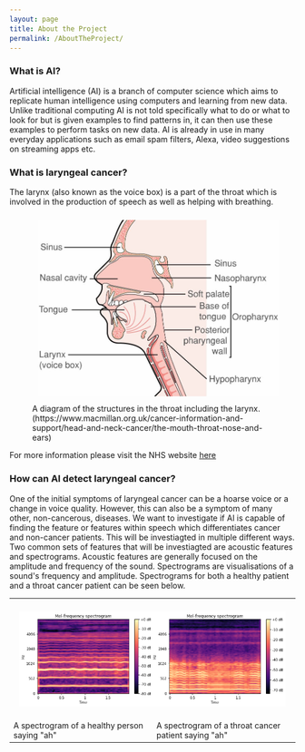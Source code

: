 ```yaml
---
layout: page
title: About the Project
permalink: /AboutTheProject/
---
```


### What is AI?
Artificial intelligence (AI) is a branch of computer science which aims to replicate human intelligence using computers and learning from new data. Unlike traditional computing AI is not told specifically what to do or what to look for but is given examples to find patterns in, it can then use these examples to perform tasks on new data. AI is already in use in many everyday applications such as email spam filters, Alexa, video suggestions on streaming apps etc. 

### What is laryngeal cancer?
The larynx (also known as the voice box) is a part of the throat which is involved in the production of speech as well as helping with breathing. 
<figure>
  <img  width="500"  src="/images/ThroatDiagram.jpg" style="margin:10px 10px">
  <figcaption>A diagram of the structures in the throat including the larynx. (https://www.macmillan.org.uk/cancer-information-and-support/head-and-neck-cancer/the-mouth-throat-nose-and-ears)</figcaption>
</figure>


For more information please visit the NHS website [here](https://www.nhs.uk/conditions/laryngeal-cancer/)

### How can AI detect laryngeal cancer?
One of the initial symptoms of laryngeal cancer can be a hoarse voice or a change in voice quality. However, this can also be a symptom of many other, non-cancerous, diseases. We want to investigate if AI is capable of finding the feature or features within speech which differentiates cancer and non-cancer patients. This will be investiagted in multiple different ways. Two common sets of features that will be investiagted are acoustic features and spectrograms. Acoustic features are generally focused on the amplitude and frequency of the sound. Spectrograms are visualisations of a sound's frequency and amplitude. Spectrograms for both a healthy patient and a throat cancer patient can be seen below.

<table>
  <tr>
    <th><img  width="350"  src="/images/HealthySpec.png" style="margin:20px 10px" align="left"></th>
    <th><img  width="350"  src="/images/CancerSpec.png" style="margin:20px 10px" align="right"></th>
  </tr>
  <tr>
    <td>A spectrogram of a healthy person saying "ah"</td>
    <td>A spectrogram of a throat cancer patient saying "ah"</td>
  </tr>
</table>
